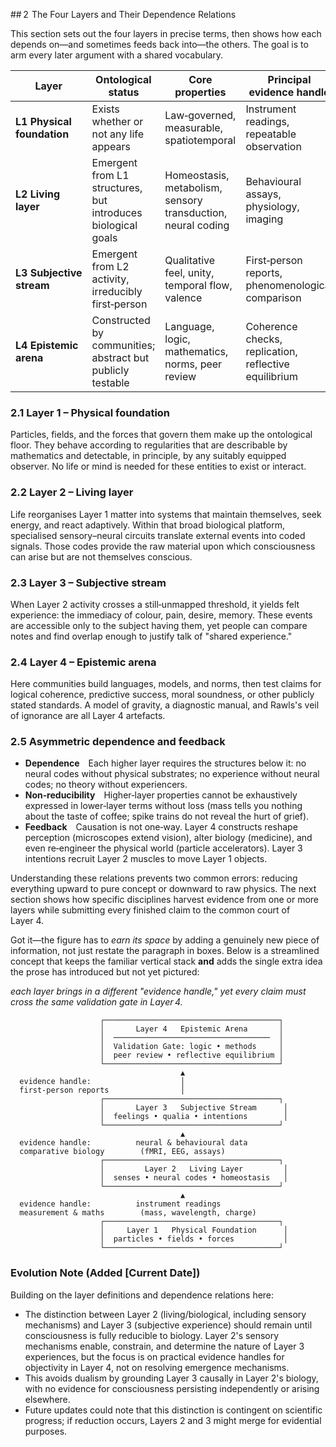 ## 2  The Four Layers and Their Dependence Relations

This section sets out the four layers in precise terms, then shows how each depends on—and sometimes feeds back into—the others. The goal is to arm every later argument with a shared vocabulary.

| Layer                      | Ontological status                                           | Core properties                                              | Principal evidence handle                             | Typical limits                                     |
| -------------------------- | ------------------------------------------------------------ | ------------------------------------------------------------ | ----------------------------------------------------- | -------------------------------------------------- |
| **L1 Physical foundation** | Exists whether or not any life appears                       | Law‑governed, measurable, spatiotemporal                     | Instrument readings, repeatable observation           | Calibration error, theory‑laden measurement        |
| **L2 Living layer**        | Emergent from L1 structures, but introduces biological goals | Homeostasis, metabolism, sensory transduction, neural coding | Behavioural assays, physiology, imaging               | Species‑specific bias, invasive‑method constraints |
| **L3 Subjective stream**   | Emergent from L2 activity, irreducibly first‑person          | Qualitative feel, unity, temporal flow, valence              | First‑person reports, phenomenological comparison     | Perspective bias, verbal‑report limits             |
| **L4 Epistemic arena**     | Constructed by communities; abstract but publicly testable   | Language, logic, mathematics, norms, peer review             | Coherence checks, replication, reflective equilibrium | Paradigm lock‑in, sociocultural inertia            |

### 2.1 Layer 1 – Physical foundation

Particles, fields, and the forces that govern them make up the ontological floor. They behave according to regularities that are describable by mathematics and detectable, in principle, by any suitably equipped observer. No life or mind is needed for these entities to exist or interact.

### 2.2 Layer 2 – Living layer

Life reorganises Layer 1 matter into systems that maintain themselves, seek energy, and react adaptively. Within that broad biological platform, specialised sensory–neural circuits translate external events into coded signals. Those codes provide the raw material upon which consciousness can arise but are not themselves conscious.

### 2.3 Layer 3 – Subjective stream

When Layer 2 activity crosses a still‑unmapped threshold, it yields felt experience: the immediacy of colour, pain, desire, memory. These events are accessible only to the subject having them, yet people can compare notes and find overlap enough to justify talk of "shared experience."

### 2.4 Layer 4 – Epistemic arena

Here communities build languages, models, and norms, then test claims for logical coherence, predictive success, moral soundness, or other publicly stated standards. A model of gravity, a diagnostic manual, and Rawls's veil of ignorance are all Layer 4 artefacts.

### 2.5 Asymmetric dependence and feedback

* **Dependence** Each higher layer requires the structures below it: no neural codes without physical substrates; no experience without neural codes; no theory without experiencers.
* **Non‑reducibility** Higher‑layer properties cannot be exhaustively expressed in lower‑layer terms without loss (mass tells you nothing about the taste of coffee; spike trains do not reveal the hurt of grief).
* **Feedback** Causation is not one‑way. Layer 4 constructs reshape perception (microscopes extend vision), alter biology (medicine), and even re‑engineer the physical world (particle accelerators). Layer 3 intentions recruit Layer 2 muscles to move Layer 1 objects.

Understanding these relations prevents two common errors: reducing everything upward to pure concept or downward to raw physics. The next section shows how specific disciplines harvest evidence from one or more layers while submitting every finished claim to the common court of Layer 4.

Got it—the figure has to *earn its space* by adding a genuinely new piece of information, not just restate the paragraph in boxes. Below is a streamlined concept that keeps the familiar vertical stack **and** adds the single extra idea the prose has introduced but not yet pictured:

*each layer brings in a different "evidence handle," yet every claim must cross the same validation gate in Layer 4.*

```
                    ┌───────────────────────────────────────┐
                    │       Layer 4   Epistemic Arena       │
                    │  ───────────────────────────────────  │
                    │  Validation Gate: logic • methods     │
                    │  peer review • reflective equilibrium │
                    └───────────────────────────────────────┘
                                      ▲
  evidence handle:                    │
  first‑person reports                │
                    ┌───────────────────────────────────────┐
                    │       Layer 3   Subjective Stream      │
                    │  feelings • qualia • intentions        │
                    └───────────────────────────────────────┘
                                      ▲
  evidence handle:          neural & behavioural data
  comparative biology        (fMRI, EEG, assays)
                    ┌───────────────────────────────────────┐
                    │         Layer 2   Living Layer         │
                    │  senses • neural codes • homeostasis   │
                    └───────────────────────────────────────┘
                                      ▲
  evidence handle:          instrument readings
  measurement & maths        (mass, wavelength, charge)
                    ┌───────────────────────────────────────┐
                    │     Layer 1   Physical Foundation      │
                    │  particles • fields • forces           │
                    └───────────────────────────────────────┘
``` 

### Evolution Note (Added [Current Date])
Building on the layer definitions and dependence relations here:
- The distinction between Layer 2 (living/biological, including sensory mechanisms) and Layer 3 (subjective experience) should remain until consciousness is fully reducible to biology. Layer 2's sensory mechanisms enable, constrain, and determine the nature of Layer 3 experiences, but the focus is on practical evidence handles for objectivity in Layer 4, not on resolving emergence mechanisms.
- This avoids dualism by grounding Layer 3 causally in Layer 2's biology, with no evidence for consciousness persisting independently or arising elsewhere.
- Future updates could note that this distinction is contingent on scientific progress; if reduction occurs, Layers 2 and 3 might merge for evidential purposes. 